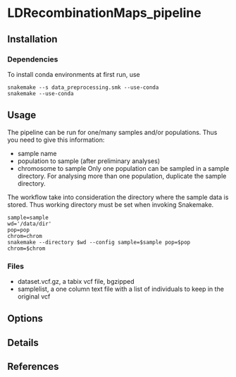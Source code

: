 # LDRecombinationMaps_pipeline

## Installation

### Dependencies

To install conda environments at first run, use

```
snakemake --s data_preprocessing.smk --use-conda
snakemake --use-conda
```

## Usage

The pipeline can be run for one/many samples and/or populations. Thus you need to give this information:
* sample name
* population to sample (after preliminary analyses)
* chromosome to sample
Only one population can be sampled in a sample directory. For analysing more than one population, duplicate the sample directory.

The workflow take into consideration the directory where the sample data is stored. Thus working directory must be set when invoking Snakemake.

```
sample=sample
wd='/data/dir'
pop=pop
chrom=chrom
snakemake --directory $wd --config sample=$sample pop=$pop chrom=$chrom
```
### Files

* dataset.vcf.gz, a tabix vcf file, bgzipped
* samplelist, a one column text file with a list of individuals to keep in the original vcf


## Options


## Details


## References
